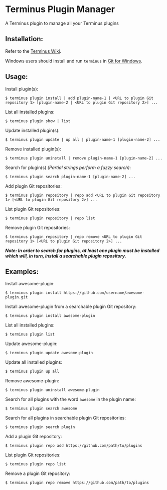 # Terminus Plugin Manager

A Terminus plugin to manage all your Terminus plugins

## Installation:

Refer to the [Terminus Wiki](https://github.com/pantheon-systems/terminus/wiki/Plugins).

Windows users should install and run `terminus` in [Git for Windows](https://git-for-windows.github.io/).

## Usage:
Install plugin(s):
```
$ terminus plugin install | add plugin-name-1 | <URL to plugin Git repository 1> [plugin-name-2 | <URL to plugin Git repository 2>] ...
```
List all installed plugins:
```
$ terminus plugin show | list
```
Update installed plugin(s):
```
$ terminus plugin update | up all | plugin-name-1 [plugin-name-2] ...
```
Remove installed plugin(s):
```
$ terminus plugin uninstall | remove plugin-name-1 [plugin-name-2] ...
```
Search for plugin(s) *(Partial strings perform a fuzzy search)*:
```
$ terminus plugin search plugin-name-1 [plugin-name-2] ...
```
Add plugin Git repositories:
```
$ terminus plugin repository | repo add <URL to plugin Git repository 1> [<URL to plugin Git repository 2>] ...
```
List plugin Git repositories:
```
$ terminus plugin repository | repo list
```
Remove plugin Git repositories:
```
$ terminus plugin repository | repo remove <URL to plugin Git repository 1> [<URL to plugin Git repository 2>] ...
```

**_Note: In order to search for plugins, at least one plugin must be installed which will, in turn, install a searchable plugin repository._**

## Examples:
Install awesome-plugin:
```
$ terminus plugin install https://github.com/username/awesome-plugin.git
```
Install awesome-plugin from a searchable plugin Git repository:
```
$ terminus plugin install awesome-plugin
```
List all installed plugins:
```
$ terminus plugin list
```
Update awesome-plugin:
```
$ terminus plugin update awesome-plugin
```
Update all installed plugins:
```
$ terminus plugin up all
```
Remove awesome-plugin:
```
$ terminus plugin uninstall awesome-plugin
```
Search for all plugins with the word `awesome` in the plugin name:
```
$ terminus plugin search awesome
```
Search for all plugins in searchable plugin Git repositories:
```
$ terminus plugin search plugin
```
Add a plugin Git repository:
```
$ terminus plugin repo add https://github.com/path/to/plugins
```
List plugin Git repositories:
```
$ terminus plugin repo list
```
Remove a plugin Git repository:
```
$ terminus plugin repo remove https://github.com/path/to/plugins
```
